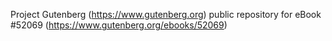 Project Gutenberg (https://www.gutenberg.org) public repository for
eBook #52069 (https://www.gutenberg.org/ebooks/52069)
